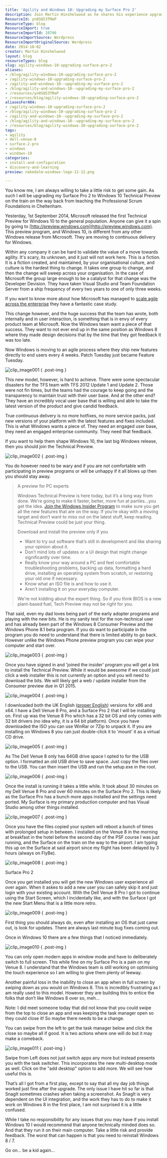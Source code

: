 ```yaml
---
title: 'Agility and Windows 10: Upgrading my Surface Pro 2'
description: Join Martin Hinshelwood as he shares his experience upgrading a Surface Pro 2 to Windows 10 Technical Preview, exploring agility and user feedback in tech.
ResourceId: yn8SQ53TMaP
ResourceType: blog
ResourceImport: true
ResourceImportId: 10746
ResourceImportSource: Wordpress
ResourceImportOriginalSource: Wordpress
date: 2014-10-02
creator: Martin Hinshelwood
layout: blog
resourceTypes: blog
slug: agility-windows-10-upgrading-surface-pro-2
aliases:
- /blog/agility-windows-10-upgrading-surface-pro-2
- /agility-windows-10-upgrading-surface-pro-2
- /agility-and-windows-10--upgrading-my-surface-pro-2
- /blog/agility-and-windows-10--upgrading-my-surface-pro-2
- /resources/yn8SQ53TMaP
- /resources/blog/agility-windows-10-upgrading-surface-pro-2
aliasesFor404:
- /agility-windows-10-upgrading-surface-pro-2
- /blog/agility-windows-10-upgrading-surface-pro-2
- /agility-and-windows-10--upgrading-my-surface-pro-2
- /blog/agility-and-windows-10--upgrading-my-surface-pro-2
- /resources/blog/agility-windows-10-upgrading-surface-pro-2
tags:
- agility
- dell-venue-8
- surface-2-pro
- windows
- windows-10
categories:
- install-and-configuration
- discovery-and-learning
preview: nakedalm-windows-logo-12-12.png

---
```

You know me, I am always willing to take a little risk to get some gain. As such I will be upgrading my Surface Pro 2 to Windows 10 Technical Preview on the train on the way back from teaching the Professional Scrum Foundations in Cheltenham.

Yesterday, 1st September 2014, Microsoft released the first Technical Preview for Windows 10 to the general population. Anyone can give it a spin by going to [http://preview.windows.com](http://preview.windows.com). This preview program, and Windows 10, is different from any other Windows release from Microsoft. They are moving to continuous delivery for Windows.

Within any company it can be hard to validate the value of a move towards agility. It's scary, its unknown, and it just will not work here. This is a fiction. It is a fiction created, and maintained, by your organisational culture, and culture is the hardest thing to change. It takes one group to change, and then the change will sweep across your organisation. In the case of Microsoft the group large enough to be a catalyst for that change was the Developer Devision. They have taken Visual Studio and Team Foundation Server from a ship frequency of every two years to one of only three weeks.

If you want to know more about how Microsoft has managed to [scale agile across the enterprise](http://stories.visualstudio.com/scaling-agile-across-the-enterprise/) they have a fantastic case study.

This change however, and the huge success that the team has wrote, both internally and in user interaction, is something that is in envy of every product team at Microsoft. Now the Windows team want a piece of that success. They want to not ever end up in the same position as Windows 8 where they made design decisions that by the time that they got feedback it was too late.

Now Windows is moving to an agile process where they ship new features directly to end users every 4 weeks. Patch Tuesday just became Feature Tuesday.

![clip_image001](images/clip-image001-1-1.png "clip_image001")
{ .post-img }

This new model, however, is hard to achieve. There were some spectacular disasters for the TFS team with TFS 2012 Update 1 and Update 2. Those were not fin times, but the teams had the courage to keep going and the transparency to maintain trust with their user base. And at the other end? They have an incredibly vocal user base that is willing and able to take the latest version of the product and give candid feedback.

True continuous delivery is no more hotfixes, no more service packs, just new versions of your platform with the latest features and fixes included. This is what Windows wants a piece of. They need an engaged user base, they need an engaged enterprise community. They need that feedback.

If you want to help them shape Windows 10, the last big Windows release, then you should join the Technical Preview.

![clip_image002](images/clip-image002-2-2.png "clip_image002")
{ .post-img }

You do however need to be wary and if you are not comfortable with participating in preview programs or will be unhappy if it all blows up then you should stay away.

> A preview for PC experts
>
> Windows Technical Preview is here today, but it’s a long way from done. We’re going to make it faster, better, more fun at parties...you get the idea. [Join the Windows Insider Program](http://go.microsoft.com/fwlink/?LinkId=507619) to make sure you get all the new features that are on the way. If you’re okay with a moving target and don’t want to miss out on the latest stuff, keep reading. Technical Preview could be just your thing.
>
> Download and install the preview only if you
>
> - Want to try out software that’s still in development and like sharing your opinion about it.
> - Don’t mind lots of updates or a UI design that might change significantly over time.
> - Really know your way around a PC and feel comfortable troubleshooting problems, backing up data, formatting a hard drive, installing an operating system from scratch, or restoring your old one if necessary.
> - Know what an ISO file is and how to use it.
> - Aren't installing it on your everyday computer.
>
> We're not kidding about the expert thing. So if you think BIOS is a new plant-based fuel, Tech Preview may not be right for you.

That said, even my dad loves being part of the early adopter programs and playing with the new bits. He is my sanity test for the non-technical user and has already been part of the Windows 8 Consumer Preview and the Windows Phone 8.1 beta program. If you do want to participate in the program you do need to understand that there is limited ability to go back. However unlike the Windows Phone preview program you can wipe your computer and start over.

![clip_image003](images/clip-image003-3-3.png "clip_image003")
{ .post-img }

Once you have signed in and 'joined the insider' program you will get a link to install the Technical Preview. While it would be awesome if we could just click a web installer this is not currently an option and you will need to download the bits. We will likely get a web / update installer from the Consumer preview due in Q1 2015.

![clip_image004](images/clip-image004-4-4.png "clip_image004")
{ .post-img }

I downloaded both the UK English ([proper English](http://nkdagility.com/powerpointissue-i-spell-it-as-favourite-and-you-as-favorite/)) versions for x86 and x64. I have a Dell Venue 8 Pro, and a Surface Pro 2 that I will be installing on. First up was the Venue 8 Pro which has a 32 bit OS and only comes with 32 bit drivers (no idea why, it is a 64 bit platform). Once you have downloaded the ISO you can use WinRar or 7Zip to unpack it. If you are installing on Windows 8 you can just double-click it to 'mount' it as a virtual CD drive.

![clip_image005](images/clip-image005-5-5.png "clip_image005")
{ .post-img }

As The Dell Venue 8 only has 64GB drive space I opted to for the USB option. I formatted an old USB drive to save space. Just copy the files over to the USB. You can then insert the USB and run the setup.exe in the root.

![clip_image006](images/clip-image006-6-6.png "clip_image006")
{ .post-img }

Once the install is running it takes a little while. It took about 30 minutes on my Dell Venue 8 Pro and over 60 minutes on the Surface Pro 2. This is likely as the Surface Pro has a bunch more apps installed and the settings need ported. My Surface is my primary production computer and has Visual Studio among other things installed.

![clip_image007](images/clip-image007-7-7.png "clip_image007")
{ .post-img }

Once you have the files copied your system will reboot a bunch of times with prolonged setup in between. I installed on the Venue 8 in the morning at breakfast in the hotel before the second day of the PSF course I was just running, and the Surface on the train on the way to the airport. I am typing this up on the Surface at said airport since my flight has been delayed by 3 hours (always on FlyBe).

![clip_image008](images/clip-image008-8-8.png "clip_image008")
{ .post-img }

Surface Pro 2

Once you get installed you will get the new Windows user experience all over again. When it askes to add a new user you can safely skip it and just login with your existing account. With the Dell Venue 8 Pro I got to continue using the Start Screen, which I incidentally like, and with the Surface I got the new Start Menu that is a little more retro.

![clip_image009](images/clip-image009-9-9.png "clip_image009")
{ .post-img }

First thing you should always do, even after installing an OS that just came out, is look for updates. There are always last minute bug fixes coming out.

Once in Windows 10 there are a few things that I noticed immediately.

![clip_image010](images/clip-image010-10-10.png "clip_image010")
{ .post-img }

You can only open modern apps in window mode and have to deliberately switch to full screen. This while fine on my Surface Pro is a pain on my Venue 8. I understand that the Windows team is still working on optimising the touch experience so I am willing to give them plenty of leeway.

Another painful loss in the inability to close an app when in full screen by swiping down as you would on Windows 8. This is incredibly frustrating as I am really used to this model. However they are building this to entice the folks that don’t like Windows 8 over so, meh…

Note: I did meet someone today that did not know that you could swipe from the top to close an app and was keeping the task manager open so they could close it! So maybe there needs to be a change.

You can swipe from the left to get the task manager below and click the close so maybe all if good. It is two actions where one will do but it may make a comeback.

![clip_image011](images/clip-image011-11-11.png "clip_image011")
{ .post-img }

Swipe from Left does not just switch apps any more but instead presents you with the task switcher. This incorporates the new multi-desktop mode as well. Click on the "add desktop" option to add more. We will see how useful this is.

That’s all I got from a first play, except to say that all my day job things worked just fine after the upgrade. The only issue I have hit so far is that SnagIt sometimes crashes when taking a screenshot. As SnagIt is very dependent on the UI integration, and the work they has to do to make it work on Windows 8 in the first place, I am not surprised it is a little confused.

While I take no responsibility for any issues that you may have if you install Windows 10 I would recommend that anyone technically minded does so. And that they run it on their main computer. Take a little risk and provide feedback. The worst that can happen is that you need to reinstall Windows 8 / 7.

Go on… be a kid again…
